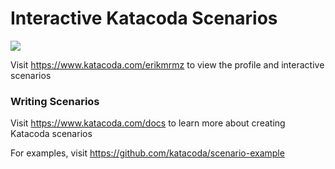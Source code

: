# Interactive Katacoda Scenarios

[![](http://shields.katacoda.com/katacoda/erikmrmz/count.svg)](https://www.katacoda.com/erikmrmz "Get your profile on Katacoda.com")

Visit https://www.katacoda.com/erikmrmz to view the profile and interactive scenarios

### Writing Scenarios
Visit https://www.katacoda.com/docs to learn more about creating Katacoda scenarios

For examples, visit https://github.com/katacoda/scenario-example
